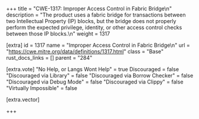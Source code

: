 +++
title = "CWE-1317: Improper Access Control in Fabric Bridge\n"
description = "The product uses a fabric bridge for transactions between two Intellectual Property (IP) blocks, but the bridge does not properly perform the expected privilege, identity, or other access control checks between those IP blocks.\n"
weight = 1317

[extra]
id = 1317
name = "Improper Access Control in Fabric Bridge\n"
url = "https://cwe.mitre.org/data/definitions/1317.html"
class = "Base"
rust_docs_links = []
parent = "284"

[extra.vote]
"No Help, or Langs Wont Help" = true
Discouraged = false
"Discouraged via Library" = false
"Discouraged via Borrow Checker" = false
"Discouraged via Debug Mode" = false
"Discouraged via Clippy" = false
"Virtually Impossible" = false

[extra.vector]

+++